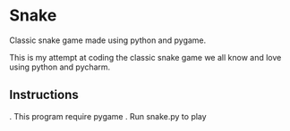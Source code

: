 # Snake
Classic snake game made using python and pygame.

This is my attempt at coding the classic snake game we all know and love using python and pycharm.

## Instructions
. This program require pygame
. Run snake.py to play
